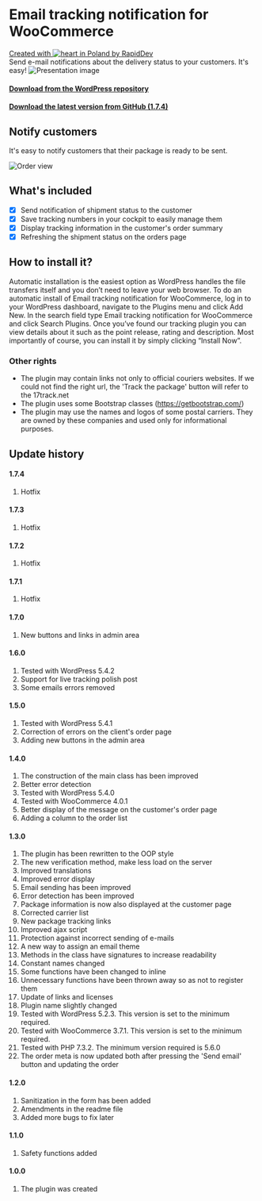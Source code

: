 # Email tracking notification for WooCommerce
[Created with ![heart](http://i.imgur.com/oXJmdtz.gif) in Poland by RapidDev](http://rapiddev.pl/)<br />
Send e-mail notifications about the delivery status to your customers. It's easy!
![Presentation image](https://ps.w.org/email-tracking-notification-for-woocommerce/assets/banner-772x250.png)


#### [Download from the WordPress repository](https://wordpress.org/plugins/email-tracking-notification-for-woocommerce/)
#### [Download the latest version from GitHub (1.7.4)](https://github.com/rapiddev/tracking-emails/releases/tag/1.7.4)

## Notify customers
It's easy to notify customers that their package is ready to be sent.

![Order view](https://ps.w.org/email-tracking-notification-for-woocommerce/assets/screenshot-2.png?rev=1908457)

## What's included
-[x] Send notification of shipment status to the customer
-[x] Save tracking numbers in your cockpit to easily manage them
-[x] Display tracking information in the customer's order summary
-[x] Refreshing the shipment status on the orders page

## How to install it?
Automatic installation is the easiest option as WordPress handles the file transfers itself and you don’t need to leave your web browser. To do an automatic install of Email tracking notification for WooCommerce, log in to your WordPress dashboard, navigate to the Plugins menu and click Add New.
In the search field type Email tracking notification for WooCommerce and click Search Plugins. Once you’ve found our tracking plugin you can view details about it such as the point release, rating and description. Most importantly of course, you can install it by simply clicking “Install Now”.

### Other rights
* The plugin may contain links not only to official couriers websites. If we could not find the right url, the 'Track the package' button will refer to the 17track.net
* The plugin uses some Bootstrap classes (https://getbootstrap.com/)
* The plugin may use the names and logos of some postal carriers. They are owned by these companies and used only for informational purposes.

## Update history
#### 1.7.4
1. Hotfix
#### 1.7.3
1. Hotfix
#### 1.7.2
1. Hotfix
#### 1.7.1
1. Hotfix
#### 1.7.0
1. New buttons and links in admin area
#### 1.6.0
1. Tested with WordPress 5.4.2
2. Support for live tracking polish post
3. Some emails errors removed
#### 1.5.0
1. Tested with WordPress 5.4.1
2. Correction of errors on the client's order page
3. Adding new buttons in the admin area
#### 1.4.0
1. The construction of the main class has been improved
2. Better error detection
3. Tested with WordPress 5.4.0
4. Tested with WooCommerce 4.0.1
5. Better display of the message on the customer's order page
6. Adding a column to the order list
#### 1.3.0
1. The plugin has been rewritten to the OOP style
2. The new verification method, make less load on the server
3. Improved translations
4. Improved error display
5. Email sending has been improved
6. Error detection has been improved
7. Package information is now also displayed at the customer page
8. Corrected carrier list
9. New package tracking links
10. Improved ajax script
11. Protection against incorrect sending of e-mails
12. A new way to assign an email theme
13. Methods in the class have signatures to increase readability
14. Constant names changed
15. Some functions have been changed to inline
16. Unnecessary functions have been thrown away so as not to register them
17. Update of links and licenses
18. Plugin name slightly changed
19. Tested with WordPress 5.2.3. This version is set to the minimum required.
20. Tested with WooCommerce 3.7.1. This version is set to the minimum required.
21. Tested with PHP 7.3.2. The minimum version required is 5.6.0
22. The order meta is now updated both after pressing the 'Send email' button and updating the order
#### 1.2.0
1. Sanitization in the form has been added
2. Amendments in the readme file
3. Added more bugs to fix later
#### 1.1.0
1. Safety functions added
#### 1.0.0
1. The plugin was created